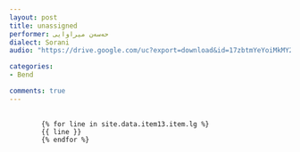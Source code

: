 ```yaml
---
layout: post
title: unassigned
performer: حەسەن میراوایی
dialect: Sorani
audio: "https://drive.google.com/uc?export=download&id=17zbtmYeYoiMkMY2CyTv0yvdKfa-6Xivr"

categories:
- Bend

comments: true
---
```


<div class="language-plaintext highlighter-rouge">
    <div class="highlight">
        <pre class="highlight">
            <code>
        {% for line in site.data.item13.item.lg %}
        {{ line }}
        {% endfor %}
            </code>
        </pre>
    </div>
</div>

